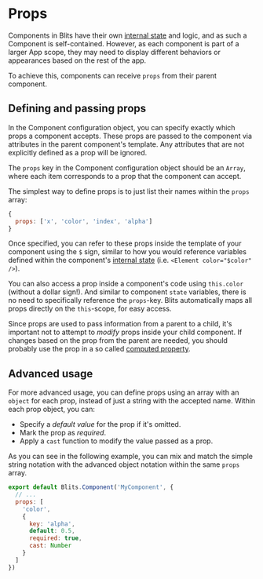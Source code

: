 # Props

Components in Blits have their own [internal state](./component_state.md) and logic, and as such a Component is self-contained. However, as each component is part of a larger App scope, they may need to display different behaviors or appearances based on the rest of the app.

To achieve this, components can receive `props` from their parent component.

## Defining and passing props

In the Component configuration object, you can specify exactly which props a component accepts. These props are passed to the component via attributes in the parent component's template. Any attributes that are not explicitly defined as a prop will be ignored.

The `props` key in the Component configuration object should be an `Array`, where each item corresponds to a prop that the component can accept.

The simplest way to define props is to just list their names within the `props` array:

```js
{
  props: ['x', 'color', 'index', 'alpha']
}
```

Once specified, you can refer to these props inside the template of your component using the `$` sign, similar to how you would reference variables defined within the component's [internal state](./component_state.md) (i.e. `<Element color="$color" />`).

You can also access a prop inside a component's code using `this.color` (without a dollar sign!). And similar to component `state` variables,
there is no need to specifically reference the `props`-key. Blits automatically maps all props directly on the `this`-scope, for easy access.

Since props are used to pass information from a parent to a child, it's important not to attempt to _modify_ props inside your child component. If changes based on the prop from the parent are needed, you should probably use the prop in a so called [computed property](./computed_properties.md).

## Advanced usage

For more advanced usage, you can define props using an array with an `object` for each prop, instead of just a string with the accepted name. Within each prop object, you can:

- Specify a _default value_ for the prop if it's omitted.
- Mark the prop as _required_.
- Apply a `cast` function to modify the value passed as a prop.

As you can see in the following example, you can mix and match the simple string notation with the advanced object notation within the same `props` array.


```js
export default Blits.Component('MyComponent', {
  // ...
  props: [
    'color',
    {
      key: 'alpha',
      default: 0.5,
      required: true,
      cast: Number
    }
  ]
})
```
